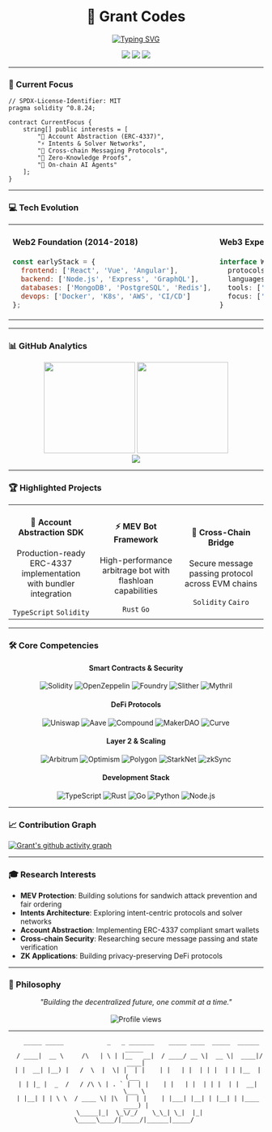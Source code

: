 <div align="center">
  
# 🚀 Grant Codes

[![Typing SVG](https://readme-typing-svg.herokuapp.com?font=Fira+Code&weight=600&size=30&pause=1000&color=6366F1&center=true&vCenter=true&random=false&width=435&lines=Full+Stack+Engineer;Web3+Builder;DeFi+Researcher;Smart+Contract+Auditor)](https://git.io/typing-svg)

<p align="center">
  <a href="https://twitter.com/grntcodes"><img src="https://img.shields.io/badge/Twitter-1DA1F2?style=for-the-badge&logo=twitter&logoColor=white" /></a>
  <a href="https://ethereum.org"><img src="https://img.shields.io/badge/Ethereum-3C3C3D?style=for-the-badge&logo=ethereum&logoColor=white" /></a>
  <a href="mailto:grntcodes@proton.me"><img src="https://img.shields.io/badge/Email-8B89CC?style=for-the-badge&logo=protonmail&logoColor=white" /></a>
</p>

</div>

---

### 🎯 Current Focus

```solidity
// SPDX-License-Identifier: MIT
pragma solidity ^0.8.24;

contract CurrentFocus {
    string[] public interests = [
        "🔐 Account Abstraction (ERC-4337)",
        "⚡ Intents & Solver Networks",
        "🌉 Cross-chain Messaging Protocols",
        "🧬 Zero-Knowledge Proofs",
        "🤖 On-chain AI Agents"
    ];
}
```

---

### 💻 Tech Evolution

<table>
<tr>
<td width="50%">

#### Web2 Foundation (2014-2018)
```javascript
const earlyStack = {
  frontend: ['React', 'Vue', 'Angular'],
  backend: ['Node.js', 'Express', 'GraphQL'],
  databases: ['MongoDB', 'PostgreSQL', 'Redis'],
  devops: ['Docker', 'K8s', 'AWS', 'CI/CD']
};
```

</td>
<td width="50%">

#### Web3 Expertise (2018-Present)
```typescript
interface Web3Stack {
  protocols: ['Ethereum', 'Arbitrum', 'Optimism', 'Base'];
  languages: ['Solidity', 'Rust', 'Cairo', 'Move'];
  tools: ['Foundry', 'Hardhat', 'Tenderly', 'Alchemy'];
  focus: ['DeFi', 'MEV', 'L2s', 'Account Abstraction'];
}
```

</td>
</tr>
</table>

---

### 📊 GitHub Analytics

<div align="center">
  <img height="180em" src="https://github-readme-stats.vercel.app/api?username=grntcodes&show_icons=true&theme=dark&include_all_commits=true&count_private=true&hide_border=true&bg_color=0D1117&title_color=6366F1&text_color=8B949E&icon_color=6366F1"/>
  <img height="180em" src="https://github-readme-stats.vercel.app/api/top-langs/?username=grntcodes&layout=compact&langs_count=8&theme=dark&hide_border=true&bg_color=0D1117&title_color=6366F1&text_color=8B949E"/>
</div>

<div align="center">
  <img src="https://github-readme-streak-stats.herokuapp.com/?user=grntcodes&theme=dark&hide_border=true&background=0D1117&stroke=6366F1&fire=6366F1&ring=6366F1&currStreakLabel=6366F1&sideLabels=8B949E&dates=8B949E" />
</div>

---

### 🏆 Highlighted Projects

<div align="center">
<table>
<tr>
<td align="center" width="33%">
<h4>🔷 Account Abstraction SDK</h4>
<p>Production-ready ERC-4337 implementation with bundler integration</p>
<code>TypeScript</code> <code>Solidity</code>
</td>
<td align="center" width="33%">
<h4>⚡ MEV Bot Framework</h4>
<p>High-performance arbitrage bot with flashloan capabilities</p>
<code>Rust</code> <code>Go</code>
</td>
<td align="center" width="33%">
<h4>🌉 Cross-Chain Bridge</h4>
<p>Secure message passing protocol across EVM chains</p>
<code>Solidity</code> <code>Cairo</code>
</td>
</tr>
</table>
</div>

---

### 🛠️ Core Competencies

<div align="center">

#### Smart Contracts & Security
![Solidity](https://img.shields.io/badge/Solidity-363636?style=flat-square&logo=solidity&logoColor=white)
![OpenZeppelin](https://img.shields.io/badge/OpenZeppelin-4E5EE4?style=flat-square&logo=openzeppelin&logoColor=white)
![Foundry](https://img.shields.io/badge/Foundry-1C1C1C?style=flat-square&logo=foundry&logoColor=white)
![Slither](https://img.shields.io/badge/Slither-FF6B6B?style=flat-square&logo=python&logoColor=white)
![Mythril](https://img.shields.io/badge/Mythril-663399?style=flat-square&logo=ethereum&logoColor=white)

#### DeFi Protocols
![Uniswap](https://img.shields.io/badge/Uniswap-FF007A?style=flat-square&logo=uniswap&logoColor=white)
![Aave](https://img.shields.io/badge/Aave-B6509E?style=flat-square&logo=aave&logoColor=white)
![Compound](https://img.shields.io/badge/Compound-00D395?style=flat-square&logo=compound&logoColor=white)
![MakerDAO](https://img.shields.io/badge/MakerDAO-1AAB9B?style=flat-square&logo=makerdao&logoColor=white)
![Curve](https://img.shields.io/badge/Curve-FF6B6B?style=flat-square&logo=curve&logoColor=white)

#### Layer 2 & Scaling
![Arbitrum](https://img.shields.io/badge/Arbitrum-2D374B?style=flat-square&logo=arbitrum&logoColor=white)
![Optimism](https://img.shields.io/badge/Optimism-FF0420?style=flat-square&logo=optimism&logoColor=white)
![Polygon](https://img.shields.io/badge/Polygon-8247E5?style=flat-square&logo=polygon&logoColor=white)
![StarkNet](https://img.shields.io/badge/StarkNet-0C0C4F?style=flat-square&logo=starknet&logoColor=white)
![zkSync](https://img.shields.io/badge/zkSync-4E529A?style=flat-square&logo=zksync&logoColor=white)

#### Development Stack
![TypeScript](https://img.shields.io/badge/TypeScript-007ACC?style=flat-square&logo=typescript&logoColor=white)
![Rust](https://img.shields.io/badge/Rust-000000?style=flat-square&logo=rust&logoColor=white)
![Go](https://img.shields.io/badge/Go-00ADD8?style=flat-square&logo=go&logoColor=white)
![Python](https://img.shields.io/badge/Python-3776AB?style=flat-square&logo=python&logoColor=white)
![Node.js](https://img.shields.io/badge/Node.js-339933?style=flat-square&logo=nodedotjs&logoColor=white)

</div>

---

### 📈 Contribution Graph

[![Grant's github activity graph](https://github-readme-activity-graph.vercel.app/graph?username=grntcodes&theme=github-dark&hide_border=true&bg_color=0D1117&color=6366F1&line=6366F1&point=8B949E)](https://github.com/grntcodes)

---

### 🎓 Research Interests

- **MEV Protection**: Building solutions for sandwich attack prevention and fair ordering
- **Intents Architecture**: Exploring intent-centric protocols and solver networks
- **Account Abstraction**: Implementing ERC-4337 compliant smart wallets
- **Cross-chain Security**: Researching secure message passing and state verification
- **ZK Applications**: Building privacy-preserving DeFi protocols

---

### 💭 Philosophy

<div align="center">
<i>"Building the decentralized future, one commit at a time."</i>
<br><br>
<img src="https://komarev.com/ghpvc/?username=grntcodes&style=flat-square&color=6366F1" alt="Profile views"/>
</div>

---

<div align="center">
  
```ascii
   _____ _____            _   _ _______    _____ ____  _____  ______  _____ 
  / ____|  __ \     /\   | \ | |__   __|  / ____/ __ \|  __ \|  ____|/ ____|
 | |  __| |__) |   /  \  |  \| |  | |    | |   | |  | | |  | | |__  | (___  
 | | |_ |  _  /   / /\ \ | . ` |  | |    | |   | |  | | |  | |  __|  \___ \ 
 | |__| | | \ \  / ____ \| |\  |  | |    | |___| |__| | |__| | |____ ____) |
  \_____|_|  \_\/_/    \_\_| \_|  |_|     \_____\____/|_____/|______|_____/ 
```

</div>
<!-- Update 1 -->
<!-- Update 2 -->
<!-- Update 3 -->
<!-- Update 4 -->
<!-- Update 5 -->
<!-- Update 6 -->
